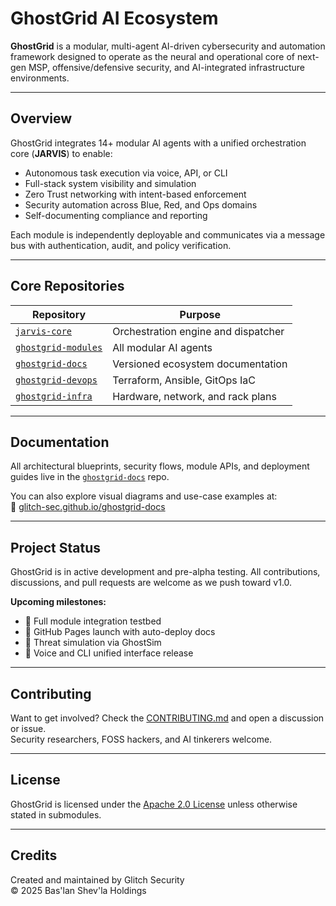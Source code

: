 # GhostGrid AI Ecosystem

**GhostGrid** is a modular, multi-agent AI-driven cybersecurity and automation framework designed to operate as the neural and operational core of next-gen MSP, offensive/defensive security, and AI-integrated infrastructure environments.

---

## Overview

GhostGrid integrates 14+ modular AI agents with a unified orchestration core (**JARVIS**) to enable:
- Autonomous task execution via voice, API, or CLI
- Full-stack system visibility and simulation
- Zero Trust networking with intent-based enforcement
- Security automation across Blue, Red, and Ops domains
- Self-documenting compliance and reporting

Each module is independently deployable and communicates via a message bus with authentication, audit, and policy verification.

---

## Core Repositories

| Repository                     | Purpose                               |
|--------------------------------|---------------------------------------|
| [`jarvis-core`](https://github.com/glitch-sec/jarvis-core)         | Orchestration engine and dispatcher |
| [`ghostgrid-modules`](https://github.com/glitch-sec/ghostgrid-modules) | All modular AI agents              |
| [`ghostgrid-docs`](https://github.com/glitch-sec/ghostgrid-docs)       | Versioned ecosystem documentation  |
| [`ghostgrid-devops`](https://github.com/glitch-sec/ghostgrid-devops)   | Terraform, Ansible, GitOps IaC     |
| [`ghostgrid-infra`](https://github.com/glitch-sec/ghostgrid-infra)     | Hardware, network, and rack plans  |

---

## Documentation

All architectural blueprints, security flows, module APIs, and deployment guides live in the [`ghostgrid-docs`](https://github.com/glitch-sec/ghostgrid-docs) repo.

You can also explore visual diagrams and use-case examples at:  
📘 [glitch-sec.github.io/ghostgrid-docs](https://glitch-sec.github.io/ghostgrid-docs)

---

## Project Status

GhostGrid is in active development and pre-alpha testing. All contributions, discussions, and pull requests are welcome as we push toward v1.0.

**Upcoming milestones:**
- 🔲 Full module integration testbed
- 🔲 GitHub Pages launch with auto-deploy docs
- 🔲 Threat simulation via GhostSim
- 🔲 Voice and CLI unified interface release

---

## Contributing

Want to get involved? Check the [CONTRIBUTING.md](CONTRIBUTING.md) and open a discussion or issue.  
Security researchers, FOSS hackers, and AI tinkerers welcome.

---

## License

GhostGrid is licensed under the [Apache 2.0 License](LICENSE) unless otherwise stated in submodules.

---

## Credits

Created and maintained by Glitch Security  
© 2025 Bas'lan Shev'la Holdings

